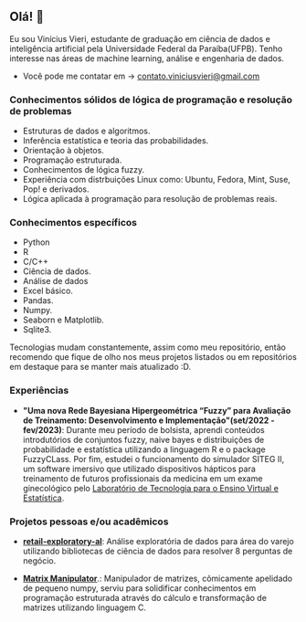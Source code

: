 ## Olá! 🖖

Eu sou Vinícius Vieri, estudante de graduação em ciência de dados e inteligência artificial pela Universidade Federal da Paraíba(UFPB). Tenho interesse nas áreas de machine learning, análise e engenharia de dados.

- Você pode me contatar em -> contato.viniciusvieri@gmail.com

### Conhecimentos sólidos de lógica de programação e resolução de problemas

- Estruturas de dados e algoritmos.
- Inferência estatística e teoria das probabilidades.
- Orientação à objetos.
- Programação estruturada.
- Conhecimentos de lógica fuzzy.
- Experiência com distrbuições Linux como: Ubuntu, Fedora, Mint, Suse, Pop! e derivados.
- Lógica aplicada à programação para resolução de problemas reais.

### Conhecimentos específicos

- Python
- R
- C/C++
- Ciência de dados.
- Análise de dados
- Excel básico.
- Pandas.
- Numpy.
- Seaborn e Matplotlib.
- Sqlite3.

Tecnologias mudam constantemente, assim como meu repositório, então recomendo que fique de olho nos meus projetos listados ou em repositórios em destaque para se manter mais atualizado :D.

### Experiências

- **"Uma nova Rede Bayesiana Hipergeométrica “Fuzzy” para Avaliação de Treinamento: Desenvolvimento e Implementação"(set/2022 - fev/2023)**: Durante meu período de bolsista, aprendi conteúdos introdutórios de conjuntos fuzzy, naive bayes e distribuições de probabilidade e estatística utilizando a linguagem R e o package FuzzyCLass. Por fim, estudei o funcionamento do simulador SITEG II, um software imersivo que utilizado dispositivos hápticos para treinamento de futuros profissionais da medicina em um exame ginecológico pelo [Laboratório de Tecnologia para o Ensino Virtual e Estatística](http://www.de.ufpb.br/~labteve/).

### Projetos pessoas e/ou acadêmicos

- [**retail-exploratory-al**](https://github.com/vinicius-vieri/retail-exploratory-al): Análise exploratória de dados para área do varejo utilizando bibliotecas de ciência de dados para resolver 8 perguntas de negócio.

- [**Matrix Manipulator**](https://github.com/vinicius-vieri/matrix-manipulator).: Manipulador de matrizes, cômicamente apelidado de pequeno numpy, serviu para solidificar conhecimentos em programação estruturada através do cálculo e transformação de matrizes utilizando linguagem C.

